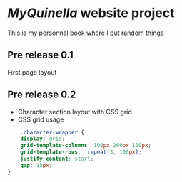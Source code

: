 # ***MyQuinella*** website project
This is my personnal book where I put random things

## Pre release 0.1
First page layout

## Pre release 0.2
- Character section layout with CSS grid
- CSS grid usage
```CSS
    .character-wrapper {
    display: grid;
    grid-template-columns: 100px 200px 100px;
    grid-template-rows:  repeat(3, 100px);
    justify-content: start;
    gap: 15px;
}
```  